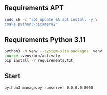 
## Requirements APT
``` bash
sudo sh -c "apt update && apt install -y \
cmake python3-picamera2"

```

## Requirements Python 3.11
``` bash
python3 -m venv --system-site-packages .venv
source .venv/bin/activate
pip install -r requirements.txt
```


## Start
```
python3 manage.py runserver 0.0.0.0:8000
```
